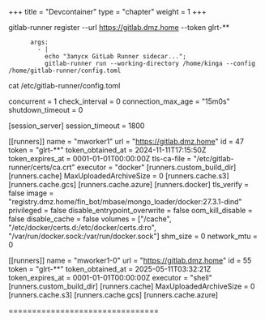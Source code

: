 +++
title = "Devcontainer"
type = "chapter"
weight = 1
+++

gitlab-runner register  --url https://gitlab.dmz.home  --token glrt-**

          args:
            - |
              echo "Запуск GitLab Runner sidecar...";
              gitlab-runner run --working-directory /home/kinga --config /home/gitlab-runner/config.toml

cat /etc/gitlab-runner/config.toml

concurrent = 1
check_interval = 0
connection_max_age = "15m0s"
shutdown_timeout = 0

[session_server]
  session_timeout = 1800

[[runners]]
  name = "mworker1"
  url = "https://gitlab.dmz.home"
  id = 47
  token = "glrt-**"
  token_obtained_at = 2024-11-11T17:15:50Z
  token_expires_at = 0001-01-01T00:00:00Z
  tls-ca-file = "/etc/gitlab-runner/certs/ca.crt"
  executor = "docker"
  [runners.custom_build_dir]
  [runners.cache]
    MaxUploadedArchiveSize = 0
    [runners.cache.s3]
    [runners.cache.gcs]
    [runners.cache.azure]
  [runners.docker]
    tls_verify = false
    image = "registry.dmz.home/fin_bot/mbase/mongo_loader/docker:27.3.1-dind"
    privileged = false
    disable_entrypoint_overwrite = false
    oom_kill_disable = false
    disable_cache = false
    volumes = ["/cache", "/etc/docker/certs.d:/etc/docker/certs.d:ro", "/var/run/docker.sock:/var/run/docker.sock"]
    shm_size = 0
    network_mtu = 0

[[runners]]
  name = "mworker1-0"
  url = "https://gitlab.dmz.home"
  id = 55
  token = "glrt-**"
  token_obtained_at = 2025-05-11T03:32:21Z
  token_expires_at = 0001-01-01T00:00:00Z
  executor = "shell"
  [runners.custom_build_dir]
  [runners.cache]
    MaxUploadedArchiveSize = 0
    [runners.cache.s3]
    [runners.cache.gcs]
    [runners.cache.azure]

================================
